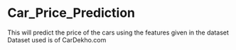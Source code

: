 # Car_Price_Prediction
This will predict the price of the cars using the features given in the dataset
Dataset used is of CarDekho.com
